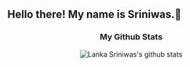 ## Hello there! My name is Sriniwas.👋

<div align='center'>

### My Github Stats

![Lanka Sriniwas's github stats](https://github-readme-stats.vercel.app/api/?username=lsriniwas&show_icons=true&title_color=ffd1dc&icon_color=79ff97&text_color=ffd1dc&bg_color=151515)

 
 </div>
